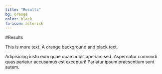 ```yaml
---
title: "Results"
bg: orange
color: black
fa-icon: asterisk
---
```


#Results

This is more text. A orange background and black text.

Adipisicing iusto eum quae quae nobis aperiam sed. Aspernatur commodi quas pariatur accusamus est excepturi! Pariatur ipsum praesentium sunt autem.
